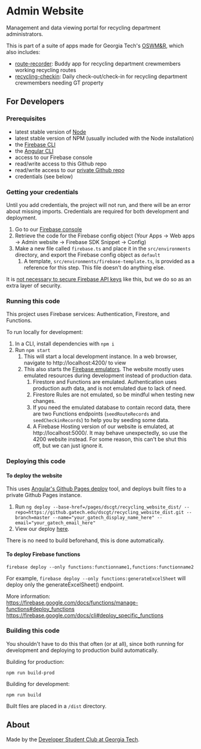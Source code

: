 # Admin Website

Management and data viewing portal for recycling department administrators.

This is part of a suite of apps made for Georgia Tech's [OSWM&R](http://www.recycle.gatech.edu/), which also includes:
* [route-recorder](https://github.com/dscgt/route_recorder): Buddy app for recycling department crewmembers working recycling routes
* [recycling-checkin](https://github.com/dscgt/recycling_checkin): Daily check-out/check-in for recycling department crewmembers needing GT property

## For Developers

### Prerequisites

* latest stable version of [Node](https://nodejs.org/en/)
* latest stable version of NPM (usually included with the Node installation)
* the [Firebase CLI](https://firebase.google.com/docs/cli)
* the [Angular CLI](https://cli.angular.io/)
* access to our Firebase console
* read/write access to this Github repo
* read/write access to our [private Github repo](https://github.gatech.edu/dscgt/recycling_website_dist)
* credentials (see below)

### Getting your credentials

Until you add credentials, the project will not run, and there will be an error about missing imports. Credentials are required for both development and deployment.

1. Go to our [Firebase console](https://console.firebase.google.com/u/0/project/gt-recycling/settings/general/)
1. Retrieve the code for the Firebase config object (Your Apps -> Web apps -> Admin website -> Firebase SDK Snippet -> Config)
1. Make a new file called `firebase.ts` and place it in the `src/environments` directory, and export the Firebase config object as `default`
   1. A template, `src/environments/firebase-template.ts`, is provided as a reference for this step. This file doesn't do anything else.

It is [not necessary to secure Firebase API keys](https://firebase.google.com/docs/projects/api-keys) like this, but we do so as an extra layer of security. 

### Running this code

This project uses Firebase services: Authentication, Firestore, and Functions. 

To run locally for development:

1. In a CLI, install dependencies with `npm i`
1. Run `npm start`
   1. This will start a local development instance. In a web browser, navigate to http://localhost:4200/ to view
   1. This also starts the [Firebase emulators](https://firebase.google.com/docs/emulator-suite). The website mostly uses emulated resources during development instead of production data.
      1. Firestore and Functions are emulated. Authentication uses production auth data, and is not emulated due to lack of need. 
      1. Firestore Rules are not emulated, so be mindful when testing new changes.
      1. If you need the emulated database to contain record data, there are two Functions endpoints (`seedRouteRecords` and `seedCheckinRecords`) to help you by seeding some data.
      2. A Firebase Hosting version of our website is emulated, at http://localhost:5000/. It may behave unexpectedly, so use the 4200 website instead. For some reason, this can't be shut this off, but we can just ignore it.

### Deploying this code

#### To deploy the website

This uses [Angular's Github Pages deploy](https://npmjs.org/package/angular-cli-ghpages) tool, and deploys built files to a private Github Pages instance.

1. Run `ng deploy --base-href=/pages/dscgt/recycling_website_dist/ --repo=https://github.gatech.edu/dscgt/recycling_website_dist.git --branch=master --name="your_gatech_display_name_here" --email="your_gatech_email_here"`
1. View our deploy [here](https://github.gatech.edu/pages/dscgt/recycling_website_dist/).

There is no need to build beforehand, this is done automatically.

#### To deploy Firebase functions
```
firebase deploy --only functions:functionname1,functions:functionname2
```

For example, `firebase deploy --only functions:generateExcelSheet` will deploy only the generateExcelSheet() endpoint. 

More information: \
https://firebase.google.com/docs/functions/manage-functions#deploy_functions \
https://firebase.google.com/docs/cli#deploy_specific_functions

### Building this code

You shouldn't have to do this that often (or at all), since both running for development and deploying to production build automatically.

Building for production:

```
npm run build-prod
```

Building for development:
```
npm run build
```

Built files are placed in a `/dist` directory.

## About

Made by the [Developer Student Club at Georgia Tech](https://dscgt.club/). 

